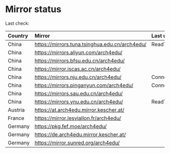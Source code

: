 <script src="./time.js"></script>
# Mirror status
Last check: <script type="text/javascript">localize(1676719006.861215);</script>

|Country|Mirror|Last update|
|:------|:-----|:----------|
|China|https://mirrors.tuna.tsinghua.edu.cn/arch4edu/|ReadTimeout|
|China|https://mirrors.aliyun.com/arch4edu/|<script type="text/javascript">localize(1676615780);</script>|
|China|https://mirrors.bfsu.edu.cn/arch4edu/|<script type="text/javascript">localize(1676702463);</script>|
|China|https://mirror.iscas.ac.cn/arch4edu/|<script type="text/javascript">localize(1676702463);</script>|
|China|https://mirrors.nju.edu.cn/arch4edu/|ConnectTimeout|
|China|https://mirrors.pinganyun.com/arch4edu/|ConnectionError|
|China|https://mirrors.sau.edu.cn/arch4edu/|<script type="text/javascript">localize(1673850842);</script>|
|China|https://mirrors.ynu.edu.cn/arch4edu/|ReadTimeout|
|Austria|https://at.arch4edu.mirror.kescher.at/|<script type="text/javascript">localize(1676702463);</script>|
|France|https://mirror.lesviallon.fr/arch4edu/|<script type="text/javascript">localize(1676702463);</script>|
|Germany|https://pkg.fef.moe/arch4edu/|<script type="text/javascript">localize(1676702463);</script>|
|Germany|https://de.arch4edu.mirror.kescher.at/|<script type="text/javascript">localize(1676702463);</script>|
|Germany|https://mirror.sunred.org/arch4edu/|<script type="text/javascript">localize(1676702463);</script>|

<script src="./tablefilter/tablefilter.js"></script>
<script src="./table.js"></script>